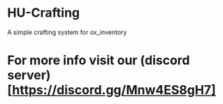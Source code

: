 # HU-Crafting
 A simple crafting system for ox_inventory


# For more info visit our (discord server)[https://discord.gg/Mnw4ES8gH7]